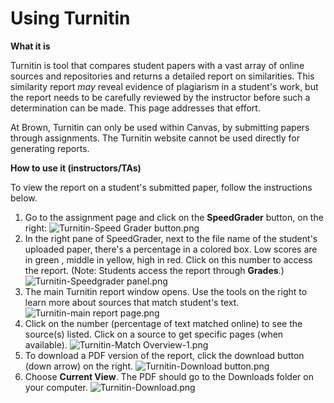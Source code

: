 # Using Turnitin

**What it is**

Turnitin is tool that compares student papers with a vast array of online sources and repositories and returns a detailed report on similarities. This similarity report _may_ reveal evidence of plagiarism in a student's work, but the report needs to be carefully reviewed by the instructor before such a determination can be made. This page addresses that effort. 

At Brown, Turnitin can only be used within Canvas, by submitting papers through assignments. The Turnitin website cannot be used directly for generating reports.

**How to use it \(instructors/TAs\)** 

To view the report on a student's submitted paper, follow the instructions below.

1. Go to the assignment page and click on the **SpeedGrader** button, on the right: ![Turnitin-Speed Grader button.png](https://canvas.brown.edu/courses/1073413/files/60999659/preview)   
2.  In the right pane of SpeedGrader, next to the file name of the student's uploaded paper, there's a percentage in a colored box. Low scores are in green , middle in  yellow, high in red. Click on this number to access the report.  \(Note: Students access the report through **Grades**.\) ![Turnitin-Speedgrader panel.png](https://canvas.brown.edu/courses/1073413/files/60999660/preview)  
3. The main Turnitin report window opens. Use the tools on the right to learn more about sources that match student's text.  ![Turnitin-main report page.png](https://canvas.brown.edu/courses/1073413/files/60999656/preview)  
4. Click on the number \(percentage of text matched online\) to see the source\(s\) listed. Click on a source to get specific pages \(when available\). ![Turnitin-Match Overview-1.png](https://canvas.brown.edu/courses/1073413/files/60999655/preview)    
5. To download a PDF version of the report, click the download button \(down arrow\) on the right. ![Turnitin-Download button.png](https://canvas.brown.edu/courses/1073413/files/60999657/preview)   
6. Choose **Current View**. The PDF should go to the Downloads folder on your computer.  ![Turnitin-Download.png](https://canvas.brown.edu/courses/1073413/files/60999658/preview)

